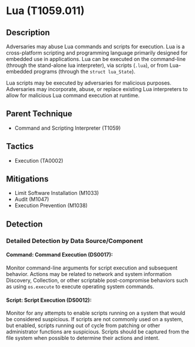 # Lua (T1059.011)

## Description
Adversaries may abuse Lua commands and scripts for execution. Lua is a cross-platform scripting and programming language primarily designed for embedded use in applications. Lua can be executed on the command-line (through the stand-alone lua interpreter), via scripts (```.lua```), or from Lua-embedded programs (through the ```struct lua_State```).

Lua scripts may be executed by adversaries for malicious purposes. Adversaries may incorporate, abuse, or replace existing Lua interpreters to allow for malicious Lua command execution at runtime.

## Parent Technique
- Command and Scripting Interpreter (T1059)

## Tactics
- Execution (TA0002)

## Mitigations
- Limit Software Installation (M1033)
- Audit (M1047)
- Execution Prevention (M1038)

## Detection

### Detailed Detection by Data Source/Component
#### Command: Command Execution (DS0017): 
Monitor command-line arguments for script execution and subsequent behavior. Actions may be related to network and system information Discovery, Collection, or other scriptable post-compromise behaviors such as using ````os.execute```` to execute operating system commands.

#### Script: Script Execution (DS0012): 
Monitor for any attempts to enable scripts running on a system that would be considered suspicious. If scripts are not commonly used on a system, but enabled, scripts running out of cycle from patching or other administrator functions are suspicious. Scripts should be captured from the file system when possible to determine their actions and intent.

